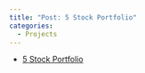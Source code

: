 ```yaml
---
title: "Post: 5 Stock Portfolio"
categories:
  - Projects
---
```


+ [5 Stock Portfolio](https://SaraiHrinsinMA490.github.io/eportfolio-saraihrinsin/assets/5StockPortfolio.pdf)

 